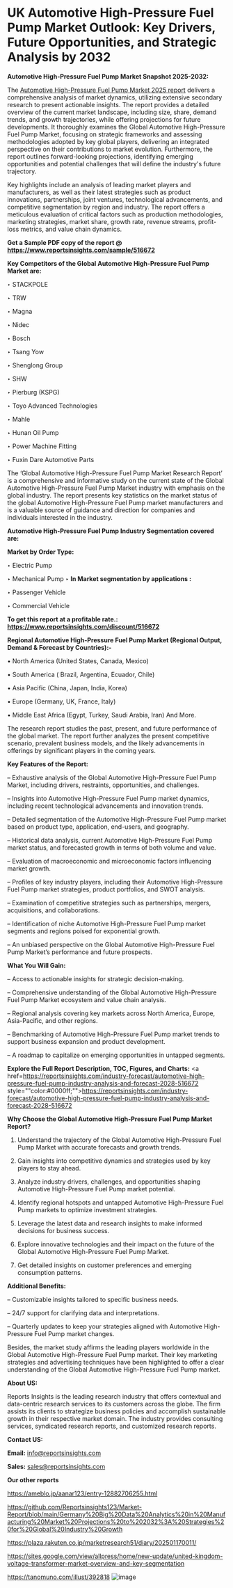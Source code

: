 # UK Automotive High-Pressure Fuel Pump Market Outlook: Key Drivers, Future Opportunities, and Strategic Analysis by 2032

<strong>Automotive High-Pressure Fuel Pump Market Snapshot 2025-2032:</strong>

The <a href=https://www.reportsinsights.com/sample/516672>Automotive High-Pressure Fuel Pump Market 2025 report</a> delivers a comprehensive analysis of market dynamics, utilizing extensive secondary research to present actionable insights. The report provides a detailed overview of the current market landscape, including size, share, demand trends, and growth trajectories, while offering projections for future developments. It thoroughly examines the Global Automotive High-Pressure Fuel Pump Market, focusing on strategic frameworks and assessing methodologies adopted by key global players, delivering an integrated perspective on their contributions to market evolution. Furthermore, the report outlines forward-looking projections, identifying emerging opportunities and potential challenges that will define the industry's future trajectory.

Key highlights include an analysis of leading market players and manufacturers, as well as their latest strategies such as product innovations, partnerships, joint ventures, technological advancements, and competitive segmentation by region and industry. The report offers a meticulous evaluation of critical factors such as production methodologies, marketing strategies, market share, growth rate, revenue streams, profit-loss metrics, and value chain dynamics.

<strong>Get a Sample PDF copy of the report @ <a href=https://www.reportsinsights.com/sample/516672 style=color:#0000ff;>https://www.reportsinsights.com/sample/516672</a></strong>

<strong>Key Competitors of the Global Automotive High-Pressure Fuel Pump Market are:</strong>

‣ STACKPOLE

‣ TRW

‣ Magna

‣ Nidec

‣ Bosch

‣ Tsang Yow

‣ Shenglong Group

‣ SHW

‣ Pierburg (KSPG)

‣ Toyo Advanced Technologies

‣ Mahle

‣ Hunan Oil Pump

‣ Power Machine Fitting

‣ Fuxin Dare Automotive Parts

The ‘Global Automotive High-Pressure Fuel Pump Market Research Report’ is a comprehensive and informative study on the current state of the Global Automotive High-Pressure Fuel Pump Market industry with emphasis on the global industry. The report presents key statistics on the market status of the global Automotive High-Pressure Fuel Pump market manufacturers and is a valuable source of guidance and direction for companies and individuals interested in the industry.

<strong>Automotive High-Pressure Fuel Pump Industry Segmentation covered are:</strong>

<strong>Market by Order Type: </strong>

‣ Electric Pump

‣ Mechanical Pump
‣ 
<strong>In Market segmentation by applications :</strong>

‣ Passenger Vehicle

‣ Commercial Vehicle

<strong>To get this report at a profitable rate.: <a href=https://www.reportsinsights.com/discount/516672 style=color:#0000ff;>https://www.reportsinsights.com/discount/516672</a></strong>

<strong>Regional Automotive High-Pressure Fuel Pump Market (Regional Output, Demand &amp; Forecast by Countries):-</strong>

• North America (United States, Canada, Mexico)

• South America ( Brazil, Argentina, Ecuador, Chile)

• Asia Pacific (China, Japan, India, Korea)

• Europe (Germany, UK, France, Italy)

• Middle East Africa (Egypt, Turkey, Saudi Arabia, Iran) And More.

The research report studies the past, present, and future performance of the global market. The report further analyzes the present competitive scenario, prevalent business models, and the likely advancements in offerings by significant players in the coming years.

<strong>Key Features of the Report:</strong>

– Exhaustive analysis of the Global Automotive High-Pressure Fuel Pump Market, including drivers, restraints, opportunities, and challenges.

– Insights into Automotive High-Pressure Fuel Pump market dynamics, including recent technological advancements and innovation trends.

– Detailed segmentation of the Automotive High-Pressure Fuel Pump market based on product type, application, end-users, and geography.

– Historical data analysis, current Automotive High-Pressure Fuel Pump market status, and forecasted growth in terms of both volume and value.

– Evaluation of macroeconomic and microeconomic factors influencing market growth.

– Profiles of key industry players, including their Automotive High-Pressure Fuel Pump market strategies, product portfolios, and SWOT analysis.

– Examination of competitive strategies such as partnerships, mergers, acquisitions, and collaborations.

– Identification of niche Automotive High-Pressure Fuel Pump market segments and regions poised for exponential growth.

– An unbiased perspective on the Global Automotive High-Pressure Fuel Pump Market’s performance and future prospects.

<strong>What You Will Gain:</strong>

– Access to actionable insights for strategic decision-making.

– Comprehensive understanding of the Global Automotive High-Pressure Fuel Pump Market ecosystem and value chain analysis.

– Regional analysis covering key markets across North America, Europe, Asia-Pacific, and other regions.

– Benchmarking of Automotive High-Pressure Fuel Pump market trends to support business expansion and product development.

– A roadmap to capitalize on emerging opportunities in untapped segments.

<strong>Explore the Full Report Description, TOC, Figures, and Charts:</strong>
<a href=https://reportsinsights.com/industry-forecast/automotive-high-pressure-fuel-pump-industry-analysis-and-forecast-2028-516672 style=""color:#0000ff;"">https://reportsinsights.com/industry-forecast/automotive-high-pressure-fuel-pump-industry-analysis-and-forecast-2028-516672</a>

<strong>Why Choose the Global Automotive High-Pressure Fuel Pump Market Report?</strong>

1. Understand the trajectory of the Global Automotive High-Pressure Fuel Pump Market with accurate forecasts and growth trends.

2. Gain insights into competitive dynamics and strategies used by key players to stay ahead.

3. Analyze industry drivers, challenges, and opportunities shaping Automotive High-Pressure Fuel Pump market potential.

4. Identify regional hotspots and untapped Automotive High-Pressure Fuel Pump markets to optimize investment strategies.

5. Leverage the latest data and research insights to make informed decisions for business success.

6. Explore innovative technologies and their impact on the future of the Global Automotive High-Pressure Fuel Pump Market.

7. Get detailed insights on customer preferences and emerging consumption patterns.

<strong>Additional Benefits:</strong>

– Customizable insights tailored to specific business needs.

– 24/7 support for clarifying data and interpretations.

– Quarterly updates to keep your strategies aligned with Automotive High-Pressure Fuel Pump market changes.

Besides, the market study affirms the leading players worldwide in the Global Automotive High-Pressure Fuel Pump market. Their key marketing strategies and advertising techniques have been highlighted to offer a clear understanding of the Global Automotive High-Pressure Fuel Pump market.

<strong><strong>About US</strong>:</strong>

Reports Insights is the leading research industry that offers contextual and data-centric research services to its customers across the globe. The firm assists its clients to strategize business policies and accomplish sustainable growth in their respective market domain. The industry provides consulting services, syndicated research reports, and customized research reports.

<strong>Contact US:</strong>

<p class=><b>Email:</b> <a href=mailto:info@reportsinsights.com>info@reportsinsights.com</a></p>
<p class=><b>Sales:</b> <a href=mailto:sales@reportsinsights.com>sales@reportsinsights.com</a></p>

<strong>Our other reports</strong>

<a href=https://ameblo.jp/aanar123/entry-12882706255.html>https://ameblo.jp/aanar123/entry-12882706255.html</a>

<a href=https://github.com/Reportsinsights123/Market-Report/blob/main/Germany%20Big%20Data%20Analytics%20in%20Manufacturing%20Market%20Projections%20to%202032%3A%20Strategies%20for%20Global%20Industry%20Growth>https://github.com/Reportsinsights123/Market-Report/blob/main/Germany%20Big%20Data%20Analytics%20in%20Manufacturing%20Market%20Projections%20to%202032%3A%20Strategies%20for%20Global%20Industry%20Growth</a>

<a href=https://plaza.rakuten.co.jp/marketresearch51/diary/202501170011/>https://plaza.rakuten.co.jp/marketresearch51/diary/202501170011/</a>

<a href=https://sites.google.com/view/allpress/home/new-update/united-kingdom-voltage-transformer-market-overview-and-key-segmentation>https://sites.google.com/view/allpress/home/new-update/united-kingdom-voltage-transformer-market-overview-and-key-segmentation</a>

<a href=https://tanomuno.com/illust/392818>https://tanomuno.com/illust/392818</a>
![image](https://github.com/user-attachments/assets/e9e4740a-86cd-4937-8e30-71a2a6bc5fb2)
